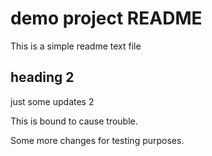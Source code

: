 # demo project README

This is a simple readme text file

## heading 2

just some updates 2

This is bound to cause trouble.

Some more changes for testing purposes. 
